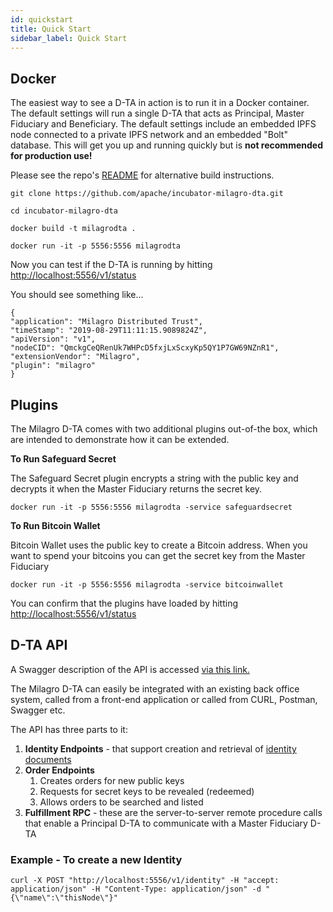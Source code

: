 ```yaml
---
id: quickstart
title: Quick Start
sidebar_label: Quick Start
---
```


## Docker
The easiest way to see a D-TA in action is to run it in a Docker container. The default settings will run a single D-TA that acts as Principal, Master Fiduciary and Beneficiary. The default settings include an embedded IPFS node connected to a private IPFS network and an embedded "Bolt" database. This will get you up and running quickly but is **not recommended for production use!**

Please see the repo's [README](https://github.com/apache/incubator-milagro-dta) for alternative build instructions.

```
git clone https://github.com/apache/incubator-milagro-dta.git

cd incubator-milagro-dta

docker build -t milagrodta .

docker run -it -p 5556:5556 milagrodta

```

Now you can test if the D-TA is running by hitting [http://localhost:5556/v1/status](http://localhost:5556/v1/status)

You should see something like...

```
{
"application": "Milagro Distributed Trust",
"timeStamp": "2019-08-29T11:11:15.9089824Z",
"apiVersion": "v1",
"nodeCID": "QmckgCeQRenUk7WHPcD5fxjLxScxyKp5QY1P7GW69NZnR1",
"extensionVendor": "Milagro",
"plugin": "milagro"
}

```

## Plugins

The Milagro D-TA comes with two additional plugins out-of-the box, which are intended to demonstrate how it can be extended.

**To Run Safeguard Secret**

The Safeguard Secret plugin encrypts a string with the public key and decrypts it when the Master Fiduciary returns the secret key.

```
docker run -it -p 5556:5556 milagrodta -service safeguardsecret
```

**To Run Bitcoin Wallet**

Bitcoin Wallet uses the public key to create a Bitcoin address. When you want to spend your bitcoins you can get the secret key from the Master Fiduciary
```
docker run -it -p 5556:5556 milagrodta -service bitcoinwallet
```

You can confirm that the plugins have loaded by hitting [http://localhost:5556/v1/status](http://localhost:5556/v1/status)

## D-TA API

A Swagger description of the API is accessed [via this link.](/swagger/index.html)

The Milagro D-TA can easily be integrated with an existing back office system, called from a front-end application or called from CURL, Postman, Swagger etc.

The API has three parts to it:

1. **Identity Endpoints** - that support creation and retrieval of [identity documents](dta-details/identity-documents.md)
2. **Order Endpoints** 
    1. Creates orders for new public keys
    2. Requests for secret keys to be revealed (redeemed)
    3. Allows orders to be searched and listed
3. **Fulfillment RPC** - these are the server-to-server remote procedure calls that enable a Principal D-TA to communicate with a Master Fiduciary D-TA


### Example - To create a new Identity

```
curl -X POST "http://localhost:5556/v1/identity" -H "accept: application/json" -H "Content-Type: application/json" -d "{\"name\":\"thisNode\"}"
```







